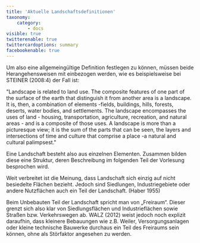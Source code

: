 ```yaml
---
title: 'Aktuelle Landschaftsdefinitionen'
taxonomy:
    category:
        - docs
visible: true
twitterenable: true
twittercardoptions: summary
facebookenable: true
---
```


Um also eine allgemeingültige Definition festlegen zu können, müssen beide Herangehensweisen mit einbezogen werden, wie es beispielsweise bei STEINER (2008:4) der Fall ist:

"Landscape is related to land use. The composite features of one part of the surface of the earth that distinguish it from another area is a landscape. It is, then, a combination of elements -fields, buildings, hills, forests, deserts, water bodies, and settlements. The landscape encompasses the uses of land - housing, transportation, agriculture, recreation, and natural areas - and is a composite of those uses. A landscape is more than a picturesque view; it is the sum of the parts that can be seen, the layers and intersections of time and culture that comprise a place -a natural and cultural palimpsest."


Eine Landschaft besteht also aus einzelnen Elementen. Zusammen bilden diese eine Struktur, deren Beschreibung im folgenden Teil der Vorlesung besprochen wird. 

Weit verbreitet ist die Meinung, dass Landschaft sich einzig auf nicht besiedelte Flächen bezieht. Jedoch sind Siedlungen, Industriegebiete oder andere Nutzflächen auch ein Teil der Landschaft. (Haber 1955)

Beim Unbebauten Teil der Landschaft spricht man von „Freiraum“. Dieser grenzt sich also klar von Siedlungsflächen und Industrieflächen sowie Straßen bzw. Verkehrswegen ab. WALZ (2012) weist jedoch noch explizit daraufhin, dass kleinere Bebauungen wie z.B. Weiler, Versorgungsanlagen oder kleine technische Bauwerke durchaus ein Teil des Freiraums sein können, ohne als Störfaktor angesehen zu werden.